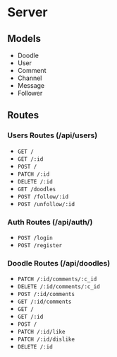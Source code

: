 # Server

## Models
- Doodle
- User
- Comment
- Channel
- Message
- Follower

## Routes
### Users Routes (/api/users)
- `GET /`
- `GET /:id`
- `POST /`
- `PATCH /:id`
- `DELETE /:id`
- `GET /doodles`
- `POST /follow/:id`
- `POST /unfollow/:id`

### Auth Routes (/api/auth/)
- `POST /login`
- `POST /register`

### Doodle Routes (/api/doodles)
- `PATCH /:id/comments/:c_id`
- `DELETE /:id/comments/:c_id`
- `POST /:id/comments`
- `GET /:id/comments`
- `GET /`
- `GET /:id`
- `POST /`
- `PATCH /:id/like`
- `PATCH /:id/dislike`
- `DELETE /:id`
